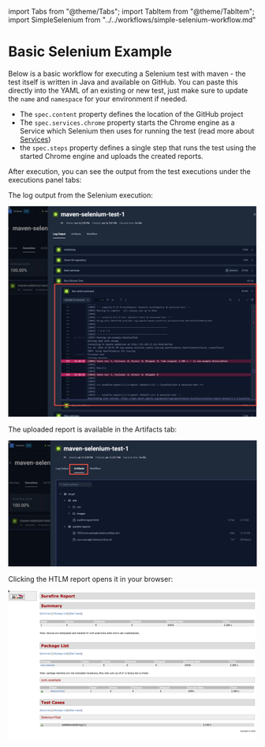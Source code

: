import Tabs from "@theme/Tabs";
import TabItem from "@theme/TabItem";
import SimpleSelenium from "../../workflows/simple-selenium-workflow.md"

# Basic Selenium Example

Below is a basic workflow for executing a Selenium test with maven - the test itself is written in Java and available
on GitHub. You can paste this directly into the YAML of an existing or new test, just make
sure to update the `name` and `namespace` for your environment if needed.

- The `spec.content` property defines the location of the GitHub project
- The `spec.services.chrome` property starts the Chrome engine as a Service which Selenium then uses for running the test (read more about [Services](../test-workflows-services))
- the `spec.steps` property defines a single step that runs the test using the started Chrome engine and uploads the created reports.

<SimpleSelenium/>

After execution, you can see the output from the test executions under the executions panel tabs:

<Tabs>
<TabItem value="logs" label="Log Output" default>

The log output from the Selenium execution:

![Log Output](images/basic-selenium-log-output.png)

</TabItem>
<TabItem value="artifacts" label="Artifacts" default>

The uploaded report is available in the Artifacts tab:

![Artifacts Tab](images/basic-selenium-artifacts-tab.png)

</TabItem>

<TabItem value="htlm-report" label="HTLM Report" default>

Clicking the HTLM report opens it in your browser:

![HTML Report](images/basic-selenium-html-report.png)

</TabItem>
</Tabs>

